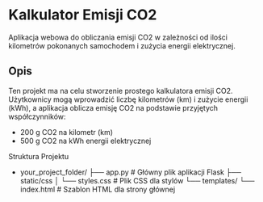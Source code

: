 # Kalkulator Emisji CO2

Aplikacja webowa do obliczania emisji CO2 w zależności od ilości kilometrów pokonanych samochodem i zużycia energii elektrycznej.

## Opis

Ten projekt ma na celu stworzenie prostego kalkulatora emisji CO2. Użytkownicy mogą wprowadzić liczbę kilometrów (km) i zużycie energii (kWh), a aplikacja oblicza emisję CO2 na podstawie przyjętych współczynników:
- 200 g CO2 na kilometr (km)
- 500 g CO2 na kWh energii elektrycznej

Struktura Projektu
- your_project_folder/
├── app.py                  # Główny plik aplikacji Flask
├── static/css
│   └── styles.css          # Plik CSS dla stylów
└── templates/
    └── index.html          # Szablon HTML dla strony głównej
